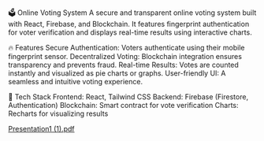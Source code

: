 🗳️ Online Voting System
A secure and transparent online voting system built with React, Firebase, and Blockchain.
It features fingerprint authentication for voter verification and displays real-time results using interactive charts.

🔥 Features
Secure Authentication: Voters authenticate using their mobile fingerprint sensor.
Decentralized Voting: Blockchain integration ensures transparency and prevents fraud.
Real-time Results: Votes are counted instantly and visualized as pie charts or graphs.
User-friendly UI: A seamless and intuitive voting experience.


🚀 Tech Stack
Frontend: React, Tailwind CSS
Backend: Firebase (Firestore, Authentication)
Blockchain: Smart contract for vote verification
Charts: Recharts for visualizing results

[Presentation1 (1).pdf](https://github.com/user-attachments/files/19410444/Presentation1.1.pdf)
